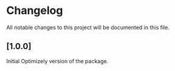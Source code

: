 # Changelog

All notable changes to this project will be documented in this file.

## [1.0.0]

Initial Optimizely version of the package.